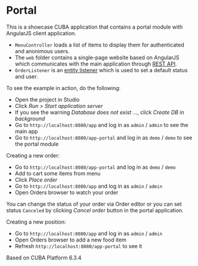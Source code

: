 # Portal

This is a showcase CUBA application that contains a portal module with AngularJS client application.

* `MenuController` loads a list of items to display them for authenticated and anonimous users.
* The `web` folder contains a single-page website based on AngularJS which communicates with the main application through [REST API](https://doc.cuba-platform.com/manual-6.1/rest_api.html).
* `OrderListener` is an [entity listener](https://doc.cuba-platform.com/manual-6.1/entity_listeners.html) which is used to set a default status and user.

To see the example in action, do the following:

* Open the project in Studio
* Click *Run > Start application server*
* If you see the warning *Database does not exist ...*, click *Create DB in background*
* Go to `http://localhost:8080/app` and log in as `admin` / `admin` to see the main app
* Go to `http://localhost:8080/app-portal` and log in as `demo` / `demo` to see the portal module

Creating a new order:

* Go to `http://localhost:8080/app-portal` and log in as `demo` / `demo`
* Add to cart some items from menu
* Click *Place order*
* Go to `http://localhost:8080/app` and log in as `admin` / `admin`
* Open Orders browser to watch your order

You can change the status of your order via Order editor or you can set status `Canceled` by clicking *Cancel order* button in the portal application.

Creating a new position:

* Go to `http://localhost:8080/app` and log in as `admin` / `admin`
* Open Orders browser to add a new food item
* Refresh `http://localhost:8080/app-portal` to see it

Based on CUBA Platform 6.3.4

